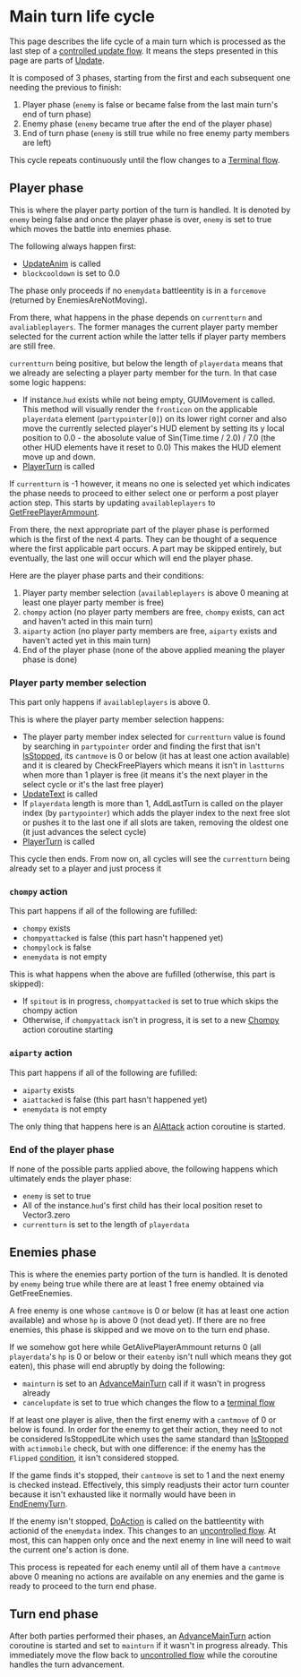 # Main turn life cycle
This page describes the life cycle of a main turn which is processed as the last step of a [controlled update flow](Update%20flows/Controlled%20flow.md). It means the steps presented in this page are parts of [Update](Update.md).

It is composed of 3 phases, starting from the first and each subsequent one needing the previous to finish:

1. Player phase (`enemy` is false or became false from the last main turn's end of turn phase)
2. Enemy phase (`enemy` became true after the end of the player phase)
3. End of turn phase (`enemy` is still true while no free enemy party members are left)

This cycle repeats continuously until the flow changes to a [Terminal flow](Update%20flows/Terminal%20flow.md).

## Player phase
This is where the player party portion of the turn is handled. It is denoted by `enemy` being false and once the player phase is over, `enemy` is set to true which moves the battle into enemies phase.

The following always happen first:

- [UpdateAnim](../Visual%20rendering/UpdateAnim.md) is called
- `blockcooldown` is set to 0.0

The phase only proceeds if no `enemydata` battleentity is in a `forcemove` (returned by EnemiesAreNotMoving).

From there, what happens in the phase depends on `currentturn` and `avaliableplayers`. The former manages the current player party member selected for the current action while the latter tells if player party members are still free.

`currentturn` being positive, but below the length of `playerdata` means that we already are selecting a player party member for the turn. In that case some logic happens:

- If instance.`hud` exists while not being empty, GUIMovement is called. This method will visually render the `fronticon` on the applicable `playerdata` element (`partypointer[0]`) on its lower right corner and also move the currently selected player's HUD element by setting its y local position to 0.0 - the abosolute value of Sin(Time.time / 2.0) / 7.0 (the other HUD elements have it reset to 0.0) This makes the HUD element move up and down.
- [PlayerTurn](PlayerTurn.md) is called

If `currentturn` is -1 however, it means no one is selected yet which indicates the phase needs to proceed to either select one or perform a post player action step. This starts by updating `availableplayers` to [GetFreePlayerAmmount](../Actors%20states/GetFreePlayerAmmount.md).

From there, the next appropriate part of the player phase is performed which is the first of the next 4 parts. They can be thought of a sequence where the first applicable part occurs. A part may be skipped entirely, but eventually, the last one will occur which will end the player phase.

Here are the player phase parts and their conditions:

1. Player party member selection (`availableplayers` is above 0 meaning at least one player party member is free)
2. `chompy` action (no player party members are free, `chompy` exists, can act and haven't acted in this main turn)
3. `aiparty` action (no player party members are free, `aiparty` exists and haven't acted yet in this main turn)
4. End of the player phase (none of the above applied meaning the player phase is done)

### Player party member selection
This part only happens if `availableplayers` is above 0.

This is where the player party member selection happens:

- The player party member index selected for `currentturn` value is found by searching in `partypointer` order and finding the first that isn't [IsStopped](../Actors%20states/IsStopped.md), its `cantmove` is 0 or below (it has at least one action available) and it is cleared by CheckFreePlayers which means it isn't in `lastturns` when more than 1 player is free (it means it's the next player in the select cycle or it's the last free player)
- [UpdateText](../Visual%20rendering/UpdateText.md) is called
- If `playerdata` length is more than 1, AddLastTurn is called on the player index (by `partypointer`) which adds the player index to the next free slot or pushes it to the last one if all slots are taken, removing the oldest one (it just advances the select cycle)
- [PlayerTurn](PlayerTurn.md) is called

This cycle then ends. From now on, all cycles will see the `currentturn` being already set to a player and just process it

### `chompy` action
This part happens if all of the following are fufilled:

- `chompy` exists
- `chompyattacked` is false (this part hasn't happened yet)
- `chompylock` is false
- `enemydata` is not empty

This is what happens when the above are fufilled (otherwise, this part is skipped):

- If `spitout` is in progress, `chompyattacked` is set to true which skips the chompy action
- Otherwise, if `chompyattack` isn't in progress, it is set to a new [Chompy](Action%20coroutines/Chompy.md) action coroutine starting

### `aiparty` action
This part happens if all of the following are fufilled:

- `aiparty` exists
- `aiattacked` is false (this part hasn't happened yet)
- `enemydata` is not empty

The only thing that happens here is an [AIAttack](Action%20coroutines/AIAttack.md) action coroutine is started.

### End of the player phase
If none of the possible parts applied above, the following happens which ultimately ends the player phase:

- `enemy` is set to true
- All of the instance.`hud`'s first child has their local position reset to Vector3.zero
- `currentturn` is set to the length of `playerdata`

## Enemies phase
This is where the enemies party portion of the turn is handled. It is denoted by `enemy` being true while there are at least 1 free enemy obtained via GetFreeEnemies. 

A free enemy is one whose `cantmove` is 0 or below (it has at least one action available) and whose `hp` is above 0 (not dead yet). If there are no free enemies, this phase is skipped and we move on to the turn end phase.

If we somehow got here while GetAlivePlayerAmmount returns 0 (all `playerdata`'s `hp` is 0 or below or their `eatenby` isn't null which means they got eaten), this phase will end abruptly by doing the following:

- `mainturn` is set to an [AdvanceMainTurn](Action%20coroutines/AdvanceMainTurn.md) call if it wasn't in progress already
- `cancelupdate` is set to true which changes the flow to a [terminal flow](Update%20flows/Terminal%20flow.md)

If at least one player is alive, then the first enemy with a `cantmove` of 0 or below is found. In order for the enemy to get their action, they need to not be considered IsStoppedLite which uses the same standard than [IsStopped](../Actors%20states/IsStopped.md) with `actimmobile` check, but with one difference: if the enemy has the `Flipped` [condition](../Actors%20states/Conditions.md), it isn't considered stopped.

If the game finds it's stopped, their `cantmove` is set to 1 and the next enemy is checked instead. Effectively, this simply readjusts their actor turn counter because it isn't exhausted like it normally would have been in [EndEnemyTurn](EndEnemyTurn.md).

If the enemy isn't stopped, [DoAction](Action%20coroutines/DoAction.md) is called on the battleentity with actionid of the `enemydata` index. This changes to an [uncontrolled flow](Update%20flows/Uncontrolled%20flow.md). At most, this can happen only once and the next enemy in line will need to wait the current one's action is done.

This process is repeated for each enemy until all of them have a `cantmove` above 0 meaning no actions are available on any enemies and the game is ready to proceed to the turn end phase.

## Turn end phase
After both parties performed their phases, an [AdvanceMainTurn](Action%20coroutines/AdvanceMainTurn.md) action coroutine is started and set to `mainturn` if it wasn't in progress already. This immediately move the flow back to [uncontrolled flow](Update%20flows/Uncontrolled%20flow.md) while the coroutine handles the turn advancement.